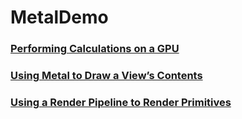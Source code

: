 # MetalDemo

### [Performing Calculations on a GPU](https://github.com/KeyL-KONG/MetalDemo/tree/main/MetalDemo/MetalDemo/Metal/Adder)

### [Using Metal to Draw a View’s Contents](https://github.com/KeyL-KONG/MetalDemo/tree/main/MetalDemo/MetalDemo/Metal/DrawView)

### [Using a Render Pipeline to Render Primitives](https://github.com/KeyL-KONG/MetalDemo/blob/main/MetalDemo/MetalDemo/Metal/Triangle/Triangle-README.md)
